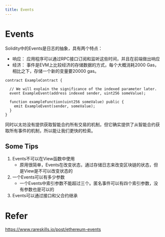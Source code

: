 ```yaml
---
title: Events
---
```


# Events

Solidity中的Events是日志的抽象，具有两个特点：
- 响应： 应用程序可以通过RPC接口订阅和监听这些时间，并且在前端做出响应
- 经济： 事件是EVM上比较经济的存储数据的方式，每个大概消耗2000 Gas，相比之下，存储一个新的变量要20000 gas。

```solidity
contract ExampleContract {

  // We will explain the significance of the indexed parameter later.
  event ExampleEvent(address indexed sender, uint256 someValue);

  function exampleFunction(uint256 someValue) public {
    emit ExampleEvent(sender, someValue);
  }
}
```
同时以太坊没有提供获取智能合约所有交易的机制，但它确实提供了从智能合约获取所有事件的机制，所以能让我们更快的检索。

## Some Tips
1. Events不可以在View函数中使用
   - 原用很简单，Events在改变状态，通过存储日志来改变区块链的状态，但是View是不可以改变状态的
2. 一个Events可以有多少参数
   - 一个Events中索引参数不能超过三个。匿名事件可以有四个索引参数，没有参数也是可以的
3. Events可以通过接口和父合约继承

# Refer
https://www.rareskills.io/post/ethereum-events